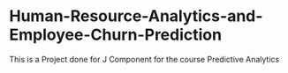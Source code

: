 # Human-Resource-Analytics-and-Employee-Churn-Prediction
This is a Project done for J Component for the course Predictive Analytics
